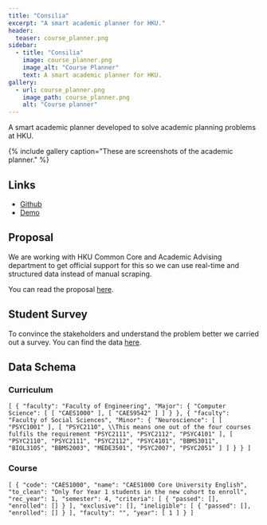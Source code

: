 ```yaml
---
title: "Consilia"
excerpt: "A smart academic planner for HKU."
header:
  teaser: course_planner.png
sidebar:
  - title: "Consilia"
    image: course_planner.png
    image_alt: "Course Planner"
    text: A smart academic planner for HKU.
gallery:
  - url: course_planner.png
    image_path: course_planner.png
    alt: "Course planner"
---
```


A smart academic planner developed to solve academic planning problems at HKU.

{% include gallery caption="These are screenshots of the academic planner." %}

## Links

* [Github](https://github.com/utkarsh867/Consilia)
* [Demo](http://dbil.southeastasia.cloudapp.azure.com:3000)

## Proposal

We are working with HKU Common Core and Academic Advising department to get official support for this so we can use real-time and structured data instead of manual scraping.

You can read the proposal [here](https://docs.google.com/document/d/1wDlMYRghCE826MMMo283TukCORy_jY0d9yf6ey5SyX8/edit?usp=sharing).

## Student Survey

To convince the stakeholders and understand the problem better we carried out a survey. You can find the data [here](assets/survey_data.pdf).

## Data Schema

### Curriculum

`[ { "faculty": "Faculty of Engineering", "Major": { "Computer Science": [ [ "CAES1000" ], [ "CAES9542" ] ] } }, { "faculty": "Faculty of Social Sciences", "Minor": { "Neuroscience": [ [ "PSYC1001" ], [ "PSYC2110", \\This means one out of the four courses fulfils the requirement "PSYC2111", "PSYC2112", "PSYC4101" ], [ "PSYC2110", "PSYC2111", "PSYC2112", "PSYC4101", "BBMS3011", "BIOL3105", "BBMS2003", "MEDE3501", "PSYC2007", "PSYC2051" ] ] } } ]`

### Course

`[ { "code": "CAES1000", "name": "CAES1000 Core University English", "to_clean": "Only for Year 1 students in the new cohort to enroll", "rec_year": 1, "semester": 4, "criteria": [ { "passed": [], "enrolled": [] } ], "exclusive": [], "ineligible": [ { "passed": [], "enrolled": [] } ], "faculty": "", "year": [ 1 ] } ]`
